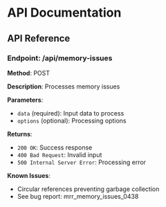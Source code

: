 # API Documentation

## API Reference

### Endpoint: /api/memory-issues

**Method**: POST

**Description**: Processes memory issues

**Parameters**:
- `data` (required): Input data to process
- `options` (optional): Processing options

**Returns**:
- `200 OK`: Success response
- `400 Bad Request`: Invalid input
- `500 Internal Server Error`: Processing error

**Known Issues**:
- Circular references preventing garbage collection
- See bug report: mrr_memory_issues_0438
